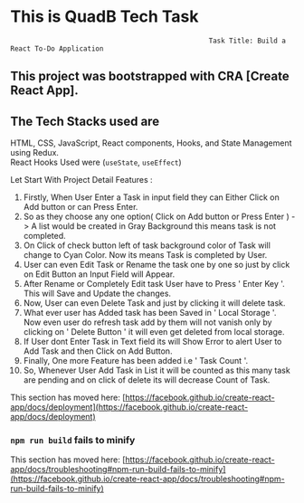 
# This is QuadB Tech Task 

                                                     Task Title: Build a React To-Do Application


## This project was bootstrapped with CRA [Create React App].

The Tech Stacks used are
---------------------------------------------------------
HTML, CSS, JavaScript, React components, Hooks, and State Management using Redux.                    
    React Hooks Used were (`useState`, `useEffect`)

Let Start With Project Detail Features :

1) Firstly, When User Enter a Task in input field they can Either Click on Add button or can Press Enter.
2) So as they choose any one option( Click on Add button or Press Enter ) -> A list would be created in Gray Background this means task is not completed.
3) On Click of check button left of task background color of Task will change to Cyan Color. Now its means Task is completed by User.
4) User can even Edit Task or Rename the task one by one so just by click on Edit Button an Input Field will Appear.
5) After Rename or Completely Edit task User have to Press ' Enter Key '. This will Save and Update the changes.
6) Now, User can even Delete Task and just by clicking it will delete task.
7) What ever user has Added task has been Saved in ' Local Storage '. Now even user do refresh task add by them will not vanish only by clicking on ' Delete Button '
    it will even get deleted from local storage.
8) If User dont Enter Task in Text field its will Show Error to alert User to Add Task and then Click on Add Button.
9) Finally, One more Feature has been added i.e ' Task Count '.
10) So, Whenever User Add Task in List it will be counted as this many task are pending and on click of delete its will decrease Count of Task.






This section has moved here: [https://facebook.github.io/create-react-app/docs/deployment](https://facebook.github.io/create-react-app/docs/deployment)

### `npm run build` fails to minify

This section has moved here: [https://facebook.github.io/create-react-app/docs/troubleshooting#npm-run-build-fails-to-minify](https://facebook.github.io/create-react-app/docs/troubleshooting#npm-run-build-fails-to-minify)

